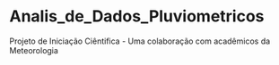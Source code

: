 # Analis_de_Dados_Pluviometricos
 Projeto de Iniciação Ciêntifica - Uma colaboração com acadêmicos da Meteorologia

